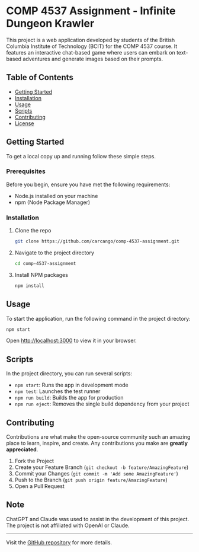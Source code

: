 # COMP 4537 Assignment - Infinite Dungeon Krawler

This project is a web application developed by students of the British Columbia Institute of Technology (BCIT) for the COMP 4537 course. It features an interactive chat-based game where users can embark on text-based adventures and generate images based on their prompts.

## Table of Contents
- [Getting Started](#getting-started)
- [Installation](#installation)
- [Usage](#usage)
- [Scripts](#scripts)
- [Contributing](#contributing)
- [License](#license)

## Getting Started
To get a local copy up and running follow these simple steps.

### Prerequisites
Before you begin, ensure you have met the following requirements:
- Node.js installed on your machine
- npm (Node Package Manager)

### Installation
1. Clone the repo
   ```sh
   git clone https://github.com/carcango/comp-4537-assignment.git
   ```
2. Navigate to the project directory
   ```sh
   cd comp-4537-assignment
   ```
3. Install NPM packages
   ```sh
   npm install
   ```

## Usage
To start the application, run the following command in the project directory:
```sh
npm start
```
Open [http://localhost:3000](http://localhost:3000) to view it in your browser.

## Scripts
In the project directory, you can run several scripts:
- `npm start`: Runs the app in development mode
- `npm test`: Launches the test runner
- `npm run build`: Builds the app for production
- `npm run eject`: Removes the single build dependency from your project

## Contributing
Contributions are what make the open-source community such an amazing place to learn, inspire, and create. Any contributions you make are **greatly appreciated**.

1. Fork the Project
2. Create your Feature Branch (`git checkout -b feature/AmazingFeature`)
3. Commit your Changes (`git commit -m 'Add some AmazingFeature'`)
4. Push to the Branch (`git push origin feature/AmazingFeature`)
5. Open a Pull Request

## Note
ChatGPT and Claude was used to assist in the development of this project. The project is not affiliated with OpenAI or Claude. 

---
Visit the [GitHub repository](https://github.com/carcango/comp-4537-assignment) for more details.
